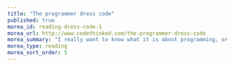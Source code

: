 ```yaml
---
title: "The programmer dress code"
published: true
morea_id: reading-dress-code-1
morea_url: http://www.codethinked.com/the-programmer-dress-code
morea_summary: "I really want to know what it is about programming, or computers in general, that makes people want to grow a beard, have long hair, and dress like a slob."
morea_type: reading
morea_sort_order: 5
---
```


